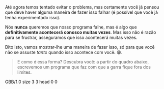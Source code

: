 Até agora temos tentado evitar o problema, mas certamente você já pensou que deve haver alguma maneira de fazer isso falhar (é possível que você já tenha experimentado isso).


Nós **nunca** queremos que nosso programa falhe, mas é algo que **definitivamente acontecerá conosco muitas vezes**. Mas isso não é razão para se frustrar, asseguramos que isso acontecerá muitas vezes.


Dito isto, vamos mostrar-lhe uma maneira de fazer isso, só para que você não se assuste _tanto_ quando isso acontece com você. :grin:.

> E como é essa forma? Descubra você: a partir do quadro abaixo, escrevemos um programa que faz com que a garra fique fora dos limites.

<gs-board>
  GBB/1.0
    size 3 3
    head 0 0
</gs-board>
